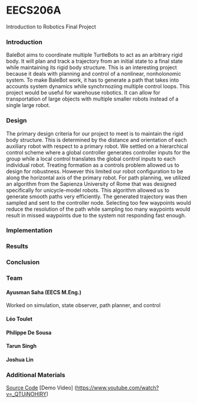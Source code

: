 # EECS206A
Introduction to Robotics Final Project

### Introduction
BaleBot aims to coordinate multiple TurtleBots to act as an arbitrary rigid body. It will plan and track a trajectory from an initial state to a final state while maintaining its rigid body structure. This is an interesting project because it deals with planning and control of a nonlinear, nonholonomic system. To make BaleBot work, it has to generate a path that takes into accounts system dynamics while synchrnoziing multiple control loops. This project would be useful for warehouse robotics. It can allow for transportation of large objects with multiple smaller robots instead of a single large robot.

### Design
The primary design criteria for our project to meet is to maintain the rigid body structure. This is determined by the distance and orientation of each auxiliary robot with respect to a primary robot. We settled on a hierarchical control scheme where a global controller generates controller inputs for the group while a local control translates the global control inputs to each individual robot. Treating formation as a controls problem allowed us to design for robustness. However this limited our robot configuration to be along the horizontal axis of the primary robot. For path planning, we utilized an algorithm from the Sapienza University of Rome that was designed specifically for unicycle-model robots. This algorithm allowed us to generate smooth paths very efficiently. The generated trajectory was then sampled and sent to the controller node. Selecting too few waypoints would reduce the resolution of the path while sampling too many waypoints would result in missed waypoints due to the system not responding fast enough.

### Implementation
### Results
### Conclusion
### Team
#### Ayusman Saha (EECS M.Eng.)
Worked on simulation, state observer, path planner, and control
#### Léo Toulet
#### Philippe De Sousa
#### Tarun Singh
#### Joshua Lin

### Additional Materials
[Source Code](https://github.com/TheYoshiStory/EECS206A)
[Demo Video] (https://www.youtube.com/watch?v=_QTUjNOHIRY)
